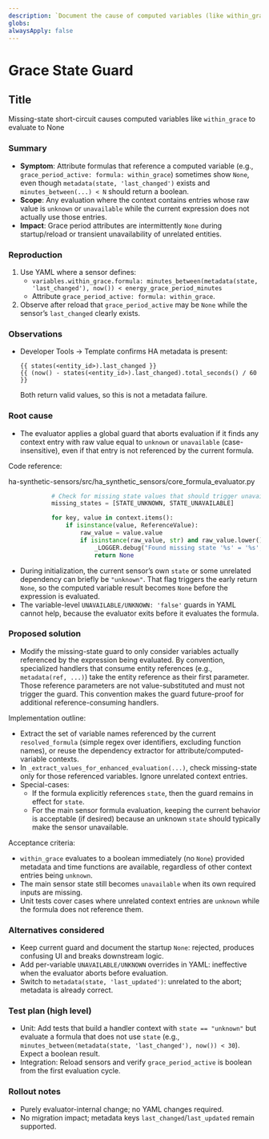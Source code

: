 ```yaml
---
description: `Document the cause of computed variables (like within_grace) evaluating to None due to a global missing-state short-circuit in the evaluator, and propose a targeted fix that only applies the guard to variables referenced by the current formula.`
globs:
alwaysApply: false
---
```


# Grace State Guard

## Title

Missing-state short-circuit causes computed variables like `within_grace` to evaluate to None

### Summary

- **Symptom**: Attribute formulas that reference a computed variable (e.g., `grace_period_active: formula: within_grace`)
  sometimes show `None`, even though `metadata(state, 'last_changed')` exists and `minutes_between(...) < N` should return a
  boolean.
- **Scope**: Any evaluation where the context contains entries whose raw value is `unknown` or `unavailable` while the current
  expression does not actually use those entries.
- **Impact**: Grace period attributes are intermittently `None` during startup/reload or transient unavailability of unrelated
  entities.

### Reproduction

1. Use YAML where a sensor defines:
   - `variables.within_grace.formula: minutes_between(metadata(state, 'last_changed'), now()) < energy_grace_period_minutes`
   - Attribute `grace_period_active: formula: within_grace`.
2. Observe after reload that `grace_period_active` may be `None` while the sensor’s `last_changed` clearly exists.

### Observations

- Developer Tools → Template confirms HA metadata is present:

  ```text
  {{ states(<entity_id>).last_changed }}
  {{ (now() - states(<entity_id>).last_changed).total_seconds() / 60 }}
  ```

  Both return valid values, so this is not a metadata failure.

### Root cause

- The evaluator applies a global guard that aborts evaluation if it finds any context entry with raw value equal to `unknown` or
  `unavailable` (case-insensitive), even if that entry is not referenced by the current formula.

Code reference:

ha-synthetic-sensors/src/ha_synthetic_sensors/core_formula_evaluator.py

```python
            # Check for missing state values that should trigger unavailable sensor
            missing_states = [STATE_UNKNOWN, STATE_UNAVAILABLE]

            for key, value in context.items():
                if isinstance(value, ReferenceValue):
                    raw_value = value.value
                    if isinstance(raw_value, str) and raw_value.lower() in missing_states:
                        _LOGGER.debug("Found missing state '%s' = '%s', sensor should become unavailable", key, raw_value)
                        return None
```

- During initialization, the current sensor’s own `state` or some unrelated dependency can briefly be `"unknown"`. That flag
  triggers the early return `None`, so the computed variable result becomes `None` before the expression is evaluated.
- The variable-level `UNAVAILABLE/UNKNOWN: 'false'` guards in YAML cannot help, because the evaluator exits before it evaluates
  the formula.

### Proposed solution

- Modify the missing-state guard to only consider variables actually referenced by the expression being evaluated. By
  convention, specialized handlers that consume entity references (e.g., `metadata(ref, ...)`) take the entity reference as
  their first parameter. Those reference parameters are not value-substituted and must not trigger the guard. This convention
  makes the guard future-proof for additional reference-consuming handlers.

Implementation outline:

- Extract the set of variable names referenced by the current `resolved_formula` (simple regex over identifiers, excluding
  function names), or reuse the dependency extractor for attribute/computed-variable contexts.
- In `_extract_values_for_enhanced_evaluation(...)`, check missing-state only for those referenced variables. Ignore unrelated
  context entries.
- Special-cases:
  - If the formula explicitly references `state`, then the guard remains in effect for `state`.
  - For the main sensor formula evaluation, keeping the current behavior is acceptable (if desired) because an unknown `state`
    should typically make the sensor unavailable.

Acceptance criteria:

- `within_grace` evaluates to a boolean immediately (no `None`) provided metadata and time functions are available, regardless
  of other context entries being `unknown`.
- The main sensor state still becomes `unavailable` when its own required inputs are missing.
- Unit tests cover cases where unrelated context entries are `unknown` while the formula does not reference them.

### Alternatives considered

- Keep current guard and document the startup `None`: rejected, produces confusing UI and breaks downstream logic.
- Add per-variable `UNAVAILABLE/UNKNOWN` overrides in YAML: ineffective when the evaluator aborts before evaluation.
- Switch to `metadata(state, 'last_updated')`: unrelated to the abort; metadata is already correct.

### Test plan (high level)

- Unit: Add tests that build a handler context with `state == "unknown"` but evaluate a formula that does not use `state` (e.g.,
  `minutes_between(metadata(state, 'last_changed'), now()) < 30`). Expect a boolean result.
- Integration: Reload sensors and verify `grace_period_active` is boolean from the first evaluation cycle.

### Rollout notes

- Purely evaluator-internal change; no YAML changes required.
- No migration impact; metadata keys `last_changed`/`last_updated` remain supported.
